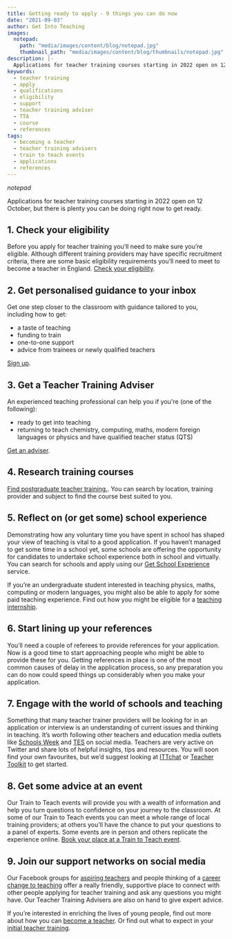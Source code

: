```yaml
---
title: Getting ready to apply - 9 things you can do now
date: "2021-09-03"
author: Get Into Teaching
images:
  notepad:
    path: "media/images/content/blog/notepad.jpg"
    thumbnail_path: "media/images/content/blog/thumbnails/notepad.jpg"
description: |-
  Applications for teacher training courses starting in 2022 open on 12 October, but there is plenty you can be doing right now to get ready.
keywords:
  - teacher training
  - apply
  - qualifications
  - eligibility
  - support
  - teacher training adviser
  - TTA
  - course
  - references
tags:
  - becoming a teacher
  - teacher training advisers
  - train to teach events
  - applications
  - references
---
```


$notepad$

Applications for teacher training courses starting in 2022 open on 12 October, but there is plenty you can be doing right now to get ready.

## 1. Check your eligibility

Before you apply for teacher training you’ll need to make sure you’re eligible. Although different training providers may have specific recruitment criteria, there are some basic eligibility requirements you’ll need to meet to become a teacher in England. [Check your eligibility](/steps-to-become-a-teacher).

## 2. Get personalised guidance to your inbox

Get one step closer to the classroom with guidance tailored to you, including how to get:

* a taste of teaching
* funding to train
* one-to-one support
* advice from trainees or newly qualified teachers

[Sign up](/mailinglist/signup/name).

## 3. Get a Teacher Training Adviser

An experienced teaching professional can help you if you're (one of the following):

* ready to get into teaching
* returning to teach chemistry, computing, maths, modern foreign languages or physics and have qualified teacher status (QTS)

[Get an adviser](/tta-service).

## 4. Research training courses

[Find postgraduate teacher training.](https://www.find-postgraduate-teacher-training.service.gov.uk/). You can search by location, training provider and subject to find the course best suited to you.

## 5. Reflect on (or get some) school experience

Demonstrating how any voluntary time you have spent in school has shaped your view of teaching is vital to a good application. If you haven’t managed to get some time in a school yet, some schools are offering the opportunity for candidates to undertake school experience both in school and virtually. You can search for schools and apply using our [Get School Experience](https://schoolexperience.education.gov.uk/) service.

If you’re an undergraduate student interested in teaching physics, maths, computing or modern languages, you might also be able to apply for some paid teaching experience. Find out how you might be eligible for a [teaching internship](/teaching-internship-providers).

## 6. Start lining up your references

You’ll need a couple of referees to provide references for your application. Now is a good time to start approaching people who might be able to provide these for you. Getting references in place is one of the most common causes of delay in the application process, so any preparation you can do now could speed things up considerably when you make your application.

## 7. Engage with the world of schools and teaching

Something that many teacher trainer providers will be looking for in an application or interview is an understanding of current issues and thinking in teaching. It’s worth following other teachers and education media outlets like [Schools Week](https://twitter.com/SchoolsWeek) and [TES](https://twitter.com/Tes_Institute) on social media. Teachers are very active on Twitter and share lots of helpful insights, tips and resources. You will soon find your own favourites, but we’d suggest looking at [ITTchat](https://twitter.com/ITTchat) or [Teacher Toolkit](https://twitter.com/TeacherToolkit) to get started.

## 8. Get some advice at an event

Our Train to Teach events will provide you with a wealth of information and help you turn questions to confidence on your journey to the classroom. At some of our Train to Teach events you can meet a whole range of local training providers; at others you’ll have the chance to put your questions to a panel of experts. Some events are in person and others replicate the experience online. [Book your place at a Train to Teach event](/events/about-ttt-events).

## 9.  Join our support networks on social media

Our Facebook groups for [aspiring teachers](https://www.facebook.com/groups/1357146377672255/) and people thinking of a [career change to teaching](https://www.facebook.com/groups/CareerChangetoTeaching/) offer a really friendly, supportive place to connect with other people applying for teacher training and ask any questions you might have. Our Teacher Training Advisers are also on hand to give expert advice.

If you’re interested in enriching the lives of young people, find out more about how you can [become a teacher](/steps-to-become-a-teacher). Or find out what to expect in your [initial teacher training](/train-to-be-a-teacher/initial-teacher-training).
